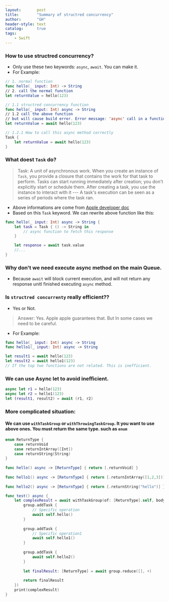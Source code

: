 ```yaml
---
layout:       post
title:        "Summary of structred concurrency"
author:       "GH"
header-style: text
catalog:      true
tags:
    - Swift
---
```


### How to use structred concurrency?
* Only use these two keywords: `async`, `await`. You can make it.
* For Example:

```swift
// 1. normal function
func hello(_ input: Int) -> String
// 2. call the normal function
let returnValue = hello(123)

// 1.1 structred concurrency function
func hello(_ input: Int) async -> String
// 1.2 call the above function
// but will cause build error. Error message: 'async' call in a function that does not support concurrency.
let returnValue = await hello(123)

// 1.2.1 How to call this async method correctly
Task {
    let returnValue = await hello(123)
}
```

### What doest `Task` do?

> Task: A unit of asynchronous work.
> When you create an instance of `Task`,
> you provide a closure that contains the work for that task to perform.
> Tasks can start running immediately after creation;
> you don't explicitly start or schedule them.
> After creating a task, you use the instance to interact with it ---
> A task's execution can be seen as a series of periods where the task ran.

* Above informations are come from [Apple developer doc](https://developer.apple.com/documentation/swift/task)
* Based on this `Task` keyword. We can rewrite above function like this:

```swift
func hello(_ input: Int) async -> String {
    let task = Task { () -> String in 
        // async function to fetch this response
    }

    let response = await task.value
    //...
}
```

### Why don't we need execute async method on the main Queue.

* Because `await` will block current execution, and will not return any response unitl finished executing `async` method.

### Is `structred concurrenty` really efficient??

* Yes or Not.

> Answer: Yes. Apple apple guarantees that.
> But In some cases we need to be careful.

* For Example:

```swift
func hello(_ input: Int) async -> String
func hello1(_ input: Int) async -> String

let result1 = await hello(123)
let result2 = await hello1(123)
// If the top two functions are not related. This is inefficient.
```

### We can use Async let to avoid inefficient.

```swift
async let r1 = hello(123)
async let r2 = hello1(123)
let (result1, result2) = await (r1, r2)
```

### More complicated situation:

#### We can use `withTaskGroup` or `withThrowingTaskGroup`. It you want to use above ones. You must return the same type. such as `enum`

```swift
enum ReturnType {
    case returnVoid
    case returnIntArray([Int])
    case returnString(String)
}
    
func hello() async -> [ReturnType] { return [.returnVoid] }
    
func hello1() async -> [ReturnType] { return [.returnIntArray([1,2,3])] }
    
func hello2() async -> [ReturnType] { return [.returnString("hello")] }

func test() async {
    let complexResult = await withTaskGroup(of: [ReturnType].self, body: { group -> [ReturnType]  in
        group.addTask {
            // Specific operation
            await self.hello()
        }
            
        group.addTask {
            // Specific operation1
            await self.hello1()
        }
            
        group.addTask {
            await self.hello2()
        }
            
        let finalResult: [ReturnType] = await group.reduce([], +)
            
        return finalResult
    })
    print(complexResult)
}
```
